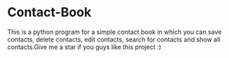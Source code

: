 # Contact-Book

This is a python program for a simple contact book in which you can save contacts, delete contacts, edit contacts, search for contacts and show all contacts.Give me a star if you guys like this project :)
